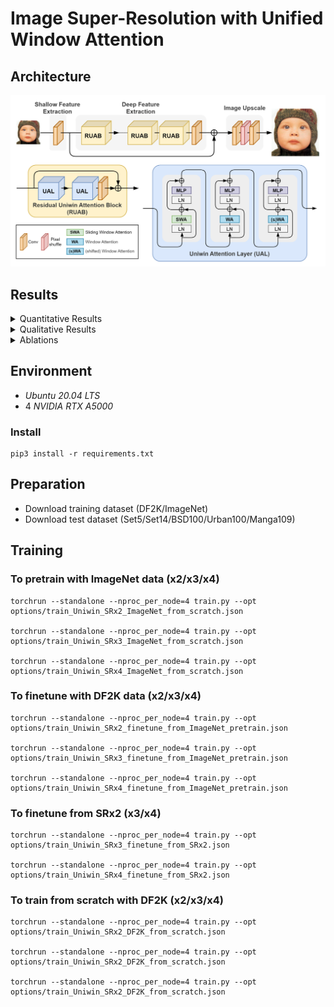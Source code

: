 # Image Super-Resolution with Unified Window Attention

## Architecture
![arch](figs/fig_arch.png)
## Results
<details>
<summary>Quantitative Results</summary>
<p align="center">
  <img width="900" src="figs/tab1.png">
  <img width="900" src="figs/tab2.png">
  <img width="900" src="figs/tab3.png">
</p>
</details>

<details>
<summary>Qualitative Results</summary>
<p align="center">
  <img width="900" src="figs/visual_comparison_1.png">
  <img width="900" src="figs/visual_comparison_2.png">
  <img width="900" src="figs/visual_comparison_3.png">
  <img width="900" src="figs/visual_comparison_4.png">
  <img width="900" src="figs/visual_comparison_5.png">
  <img width="900" src="figs/visual_comparison_6.png">
  <img width="900" src="figs/visual_comparison_7.png">
  <img width="900" src="figs/visual_comparison_8.png">
  <img width="900" src="figs/visual_comparison_9.png">  
</p>
</details>

<details>
<summary>Ablations</summary>
<p align="center">
  <img width="900" src="figs/tab4.png">
  <img width="900" src="figs/tab5.png">
  <img width="900" src="figs/fig_mean_attention_distance.png">
  <img width="900" src="figs/fig_lam.png">
</p>
</details>


## Environment
- _Ubuntu 20.04 LTS_
- 4 _NVIDIA RTX A5000_

### Install
```
pip3 install -r requirements.txt
```

## Preparation
- Download training dataset (DF2K/ImageNet)
- Download test dataset (Set5/Set14/BSD100/Urban100/Manga109)

## Training

### To pretrain with ImageNet data (x2/x3/x4)

```
torchrun --standalone --nproc_per_node=4 train.py --opt options/train_Uniwin_SRx2_ImageNet_from_scratch.json

torchrun --standalone --nproc_per_node=4 train.py --opt options/train_Uniwin_SRx3_ImageNet_from_scratch.json

torchrun --standalone --nproc_per_node=4 train.py --opt options/train_Uniwin_SRx4_ImageNet_from_scratch.json

```
### To finetune with DF2K data (x2/x3/x4)
```
torchrun --standalone --nproc_per_node=4 train.py --opt options/train_Uniwin_SRx2_finetune_from_ImageNet_pretrain.json

torchrun --standalone --nproc_per_node=4 train.py --opt options/train_Uniwin_SRx3_finetune_from_ImageNet_pretrain.json

torchrun --standalone --nproc_per_node=4 train.py --opt options/train_Uniwin_SRx4_finetune_from_ImageNet_pretrain.json
```

### To finetune from SRx2 (x3/x4)
```
torchrun --standalone --nproc_per_node=4 train.py --opt options/train_Uniwin_SRx3_finetune_from_SRx2.json

torchrun --standalone --nproc_per_node=4 train.py --opt options/train_Uniwin_SRx4_finetune_from_SRx2.json
```

### To train from scratch with DF2K (x2/x3/x4)
```
torchrun --standalone --nproc_per_node=4 train.py --opt options/train_Uniwin_SRx2_DF2K_from_scratch.json

torchrun --standalone --nproc_per_node=4 train.py --opt options/train_Uniwin_SRx2_DF2K_from_scratch.json

torchrun --standalone --nproc_per_node=4 train.py --opt options/train_Uniwin_SRx2_DF2K_from_scratch.json
```
